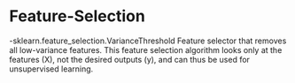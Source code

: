 # Feature-Selection

-sklearn.feature_selection.VarianceThreshold
  Feature selector that removes all low-variance features.
  This feature selection algorithm looks only at the features (X), not the desired outputs (y), and can thus be used for unsupervised learning.
